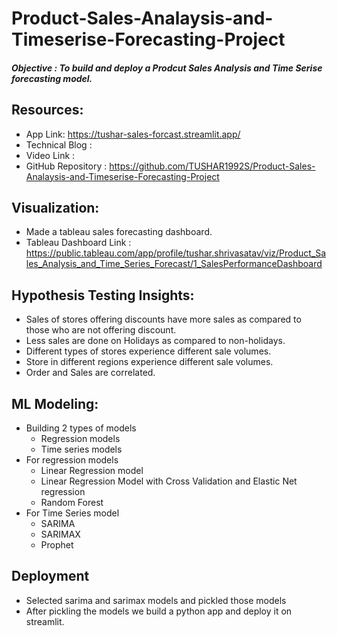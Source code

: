 # Product-Sales-Analaysis-and-Timeserise-Forecasting-Project
##### Objective : To build and deploy a Prodcut Sales Analysis and Time Serise forecasting model.
## Resources: 
- App Link: https://tushar-sales-forcast.streamlit.app/ 
- Technical Blog : 
- Video Link : 
- GitHub Repository : https://github.com/TUSHAR1992S/Product-Sales-Analaysis-and-Timeserise-Forecasting-Project
## Visualization: 
- Made a tableau sales forecasting dashboard.
- Tableau Dashboard Link : https://public.tableau.com/app/profile/tushar.shrivasatav/viz/Product_Sales_Analysis_and_Time_Series_Forecast/1_SalesPerformanceDashboard 

## Hypothesis Testing Insights:
- Sales of stores offering discounts have more sales as compared to those who are not offering discount.
- Less sales are done on Holidays as compared to non-holidays.
- Different types of stores experience different sale volumes.
- Store in different regions experience different sale volumes.
- Order and Sales are correlated.

## ML Modeling:
- Building 2 types of models
    - Regression models
    - Time series models
- For regression models
    - Linear Regression model
    - Linear Regression Model with Cross Validation and Elastic Net regression
    - Random Forest
- For Time Series model
    - SARIMA
    - SARIMAX
    - Prophet

 ## Deployment
 - Selected sarima and sarimax models and pickled those models
 - After pickling the models we build a python app and deploy it on streamlit.
